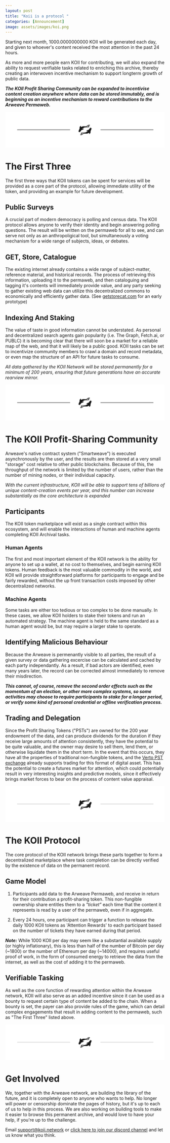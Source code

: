 ```yaml
---
layout: post
title: "Koii is a protocol "
categories: [Announcement]
image: assets/images/koi.png
---
```


Starting next month, 1000.0000000000 KOII will be generated each day, and given to whoever's content received the most attention in the past 24 hours.

As more and more people earn KOII for contributing, we will also expand the ability to request verifiable tasks related to enriching this archive, thereby creating an interwoven incentive mechanism to support longterm growth of public data.

**_The KOII Profit Sharing Community can be expanded to incentivise content creation anywhere where data can be stored immutably, and is beginning as an incentive mechanism to reward contributions to the Arweave Permaweb._**

<img class="sectionDivider" src="/assets/images/koi-divider.png">

# The First Three

The first three ways that KOII tokens can be spent for services will be provided as a core part of the protocol, allowing immediate utility of the token, and providing an example for future development.

## Public Surveys

A crucial part of modern democracy is polling and census data. The KOII protocol allows anyone to verify their identity and begin answering polling questions. The result will be written on the permaweb for all to see, and can serve not only as an anthropoligical tool, but simultaneously a voting mechanism for a wide range of subjects, ideas, or debates.

## GET, Store, Catalogue

The existing internet already contains a wide range of subject-matter, reference material, and historical records. The process of retrieving this information, uploading it to the permaweb, and then cataloguing and tagging it's contents will immediately provide value, and any party seeking to gather existing web data can utilize this decentralized commons to economically and efficiently gather data. (See [getstorecat.com](https://getstorecat.com/) for an early prototype)

## Indexing And Staking

The value of taste in good information cannot be understated. As personal and decentralized search agents gain popularity (i.e. The Graph, Fetch.ai, or PUBLC) it is becoming clear that there will soon be a market for a reliable map of the web, and that it will likely be a public good. KOII tasks can be set to incentivize community members to crawl a domain and record metadata, or even map the structure of an API for future tasks to consume.

_All data gathered by the KOII Network will be stored permanently for a minimum of 200 years, ensuring that future generations have an accurate rearview mirror._

<img class="sectionDivider" src="/assets/images/koi-divider.png">

# The KOII Profit-Sharing Community

Arweave's native contract system ("Smartweave") is executed asynchronously by the user, and the results are then stored at a very small "storage" cost relative to other public blockchains. Because of this, the throughput of the network is limited by the number of users, rather than the number of mining nodes, or their individual capacity.

_With the current infrastructure, KOII will be able to support tens of billions of unique content-creation events per year, and this number can increase substantially as the core architecture is expanded_

## Participants

The KOII token marketplace will exist as a single contract within this ecosystem, and will enable the interactions of human and machine agents completing KOII Archival tasks.

### Human Agents

The first and most important element of the KOII network is the ability for anyone to set up a wallet, at no cost to themselves, and begin earning KOII tokens. Human feedback is the most valuable commodity in the world, and KOII will provide straightforward platforms for participants to engage and be fairly rewarded, without the up front transaction costs imposed by other decentralized networks.

### Machine Agents

Some tasks are either too tedious or too complex to be done manually. In these cases, we allow KOII holders to stake their tokens and run an automated strategy. The machine agent is held to the same standard as a human agent would be, but may require a larger stake to operate.

## Identifying Malicious Behaviour

Because the Arweave is permenantly visible to all parties, the result of a given survey or data gathering excercise can be calculated and cached by each party independantly. As a result, if bad actors are identified, even many years later, the record can be corrected almost immediately to remove their misdirection.

**_This cannot, of course, remove the second order effects such as the momentum of an election, or other more complex systems, so some activities may choose to require participants to stake for a longer period, or verify some kind of personal credential or offline verification process._**

## Trading and Delegation

Since the Profit Sharing Tokens ("PSTs") are owned for the 200 year endowment of the data, and can produce dividends for the duration if they receive large amounts of attention consistently, they have the potential to be quite valuable, and the owner may desire to sell them, lend them, or otherwise liquidate them in the short term. In the event that this occurs, they have all the properties of traditional non-fungible tokens, and the [Verto PST exchange](verto.exchange) already supports trading for this format of digital asset. This has the potential to create a futures market for attention, which could potentially result in very interesting insights and predictive models, since it effectively brings market forces to bear on the process of content value appraisal.

<img class="sectionDivider" src="/assets/images/koi-divider.png">

# The KOII Protocol

The core protocol of the KOII network brings these parts together to form a decentralized marketplace where task completion can be directly verified by the existence of data on the permanent record.

## Game Model

1. Participants add data to the Arweave Permaweb, and receive in return for their contribution a profit-sharing token. This non-fungible ownership share entitles them to a _"ticket"_ each time that the content it represents is read by a user of the permaweb, even if in aggregate.

2. Every 24 hours, one participant can trigger a function to release the daily 1000 KOII tokens as 'Attention Rewards' to each participant based on the number of tickets they have earned during that period.

**_Note:_** While 1000 KOII per day may seem like a substantial available supply (or highly inflationary), this is less than half of the number of Bitcoin per day (~1800) or the number of Ethereum per day (~14000), and requires useful proof of work, in the form of consumed energy to retrieve the data from the internet, as well as the cost of adding it to the permaweb.

## Verifiable Tasking

As well as the core function of rewarding attention within the Arweave network, KOII will also serve as an added incentive since it can be used as a bounty to request certain type of content be added to the chain. When a bounty is set, the payer can also provide rules of the game, which can detail complex engagements that result in adding content to the permaweb, such as "The First Three" listed above.

<img class="sectionDivider" src="/assets/images/koi-divider.png">

# Get Involved

We, together with the Arweave network, are building the library of the future, and it is completely open to anyone who wants to help. No longer will power or censorship dominate the pages of history, but it's up to each of us to help in this process. We are also working on building tools to make it easier to browse this permanent archive, and would love to have your help, if you're up to the challenge.

Email [support@koii.network](mailto:support@koii.network) or [click here to join our discord channel](https://discord.gg/nFXBAy6FXH) and let us know what you think.
